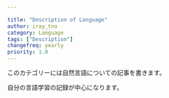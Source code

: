 ```yaml
---

title: "Description of Language"
author: iray_tno
category: Language
tags: ["Description"]
changefreq: yearly
priority: 1.0
---
```


このカテゴリーには自然言語についての記事を書きます。

自分の言語学習の記録が中心になります。
